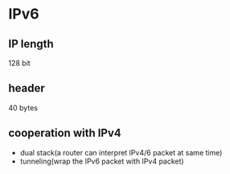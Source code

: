 # IPv6

## IP length
128 bit

## header
40 bytes

## cooperation with IPv4

- dual stack(a router can interpret IPv4/6 packet at same time)
- tunneling(wrap the IPv6 packet with IPv4 packet) 